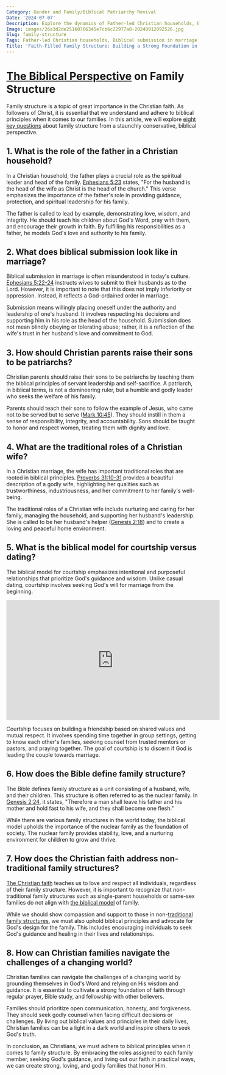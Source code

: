 ```yaml
---
Category: Gender and Family/Biblical Patriarchy Revival
Date: '2024-07-07'
Description: Explore the dynamics of Father-led Christian households, Biblical submission in marriage, and raising sons as patriarchs in this insightful article on traditional family structures and values. Discover the significance of Christian wife roles, and the comparison between courtship and dating based on a Biblical model.
Image: images/26a3d2de25160766345e7cb6c22977a8-20240912092526.jpg
Slug: family-structure
Tags: Father-led Christian households, Biblical submission in marriage, Raising sons as patriarchs, Christian wife traditional roles, Courtship vs dating Biblical model
Title: 'Faith-Filled Family Structure: Building a Strong Foundation in Christ'
---
```


# [The Biblical Perspective](/critiquing-feminist-theology) on Family Structure

Family structure is a topic of great importance in the Christian faith. As followers of Christ, it is essential that we understand and adhere to biblical principles when it comes to our families. In this article, we will explore [eight key questions](/identifying-marxist-influence) about family structure from a staunchly conservative, biblical perspective.

## 1. What is the role of the father in a Christian household?

In a Christian household, the father plays a crucial role as the spiritual leader and head of the family. [Ephesians 5:23](https://www.bibleref.com/Ephesians/5/Ephesians-5-23.html) states, "For the husband is the head of the wife as Christ is the head of the church." This verse emphasizes the importance of the father's role in providing guidance, protection, and spiritual leadership for his family.

The father is called to lead by example, demonstrating love, wisdom, and integrity. He should teach his children about God's Word, pray with them, and encourage their growth in faith. By fulfilling his responsibilities as a father, he models God's love and authority to his family.

## 2. What does biblical submission look like in marriage?

Biblical submission in marriage is often misunderstood in today's culture. [Ephesians 5:22-24](https://www.bibleref.com/Ephesians/5/Ephesians-5-22.html) instructs wives to submit to their husbands as to the Lord. However, it is important to note that this does not imply inferiority or oppression. Instead, it reflects a God-ordained order in marriage.

Submission means willingly placing oneself under the authority and leadership of one's husband. It involves respecting his decisions and supporting him in his role as the head of the household. Submission does not mean blindly obeying or tolerating abuse; rather, it is a reflection of the wife's trust in her husband's love and commitment to God.

## 3. How should Christian parents raise their sons to be patriarchs?

Christian parents should raise their sons to be patriarchs by teaching them the biblical principles of servant leadership and self-sacrifice. A patriarch, in biblical terms, is not a domineering ruler, but a humble and godly leader who seeks the welfare of his family.

Parents should teach their sons to follow the example of Jesus, who came not to be served but to serve ([Mark 10:45](https://www.bibleref.com/Mark/10/Mark-10-45.html)). They should instill in them a sense of responsibility, integrity, and accountability. Sons should be taught to honor and respect women, treating them with dignity and love.

## 4. What are the traditional roles of a Christian wife?

In a Christian marriage, the wife has important traditional roles that are rooted in biblical principles. [Proverbs 31:10-31](https://www.bibleref.com/Proverbs/31/Proverbs-31-10.html) provides a beautiful description of a godly wife, highlighting her qualities such as trustworthiness, industriousness, and her commitment to her family's well-being.

The traditional roles of a Christian wife include nurturing and caring for her family, managing the household, and supporting her husband's leadership. She is called to be her husband's helper ([Genesis 2:18](https://www.bibleref.com/Genesis/2/Genesis-2-18.html)) and to create a loving and peaceful home environment.

## 5. What is the biblical model for courtship versus dating?

The biblical model for courtship emphasizes intentional and purposeful relationships that prioritize God's guidance and wisdom. Unlike casual dating, courtship involves seeking God's will for marriage from the beginning.


<iframe width="560" height="315" src="https://www.youtube.com/embed/4ZSU21AIxNY" frameborder="0" allow="autoplay; encrypted-media" allowfullscreen></iframe>


Courtship focuses on building a friendship based on shared values and mutual respect. It involves spending time together in group settings, getting to know each other's families, seeking counsel from trusted mentors or pastors, and praying together. The goal of courtship is to discern if God is leading the couple towards marriage.

## 6. How does the Bible define family structure?

The Bible defines family structure as a unit consisting of a husband, wife, and their children. This structure is often referred to as the nuclear family. In [Genesis 2:24](https://www.bibleref.com/Genesis/2/Genesis-2-24.html), it states, "Therefore a man shall leave his father and his mother and hold fast to his wife, and they shall become one flesh."

While there are various family structures in the world today, the biblical model upholds the importance of the nuclear family as the foundation of society. The nuclear family provides stability, love, and a nurturing environment for children to grow and thrive.

## 7. How does the Christian faith address non-traditional family structures?

[The Christian faith](/resisting-secular-influence) teaches us to love and respect all individuals, regardless of their family structure. However, it is important to recognize that non-traditional family structures such as single-parent households or same-sex families do not align with [the biblical model](/covenant-marriage-promotion) of family.

While we should show compassion and support to those in non-[traditional family structures](/identifying-marxist-influence), we must also uphold biblical principles and advocate for God's design for the family. This includes encouraging individuals to seek God's guidance and healing in their lives and relationships.

## 8. How can Christian families navigate the challenges of a changing world?

Christian families can navigate the challenges of a changing world by grounding themselves in God's Word and relying on His wisdom and guidance. It is essential to cultivate a strong foundation of faith through regular prayer, Bible study, and fellowship with other believers.

Families should prioritize open communication, honesty, and forgiveness. They should seek godly counsel when facing difficult decisions or challenges. By living out biblical values and principles in their daily lives, Christian families can be a light in a dark world and inspire others to seek God's truth.

In conclusion, as Christians, we must adhere to biblical principles when it comes to family structure. By embracing the roles assigned to each family member, seeking God's guidance, and living out our faith in practical ways, we can create strong, loving, and godly families that honor Him.